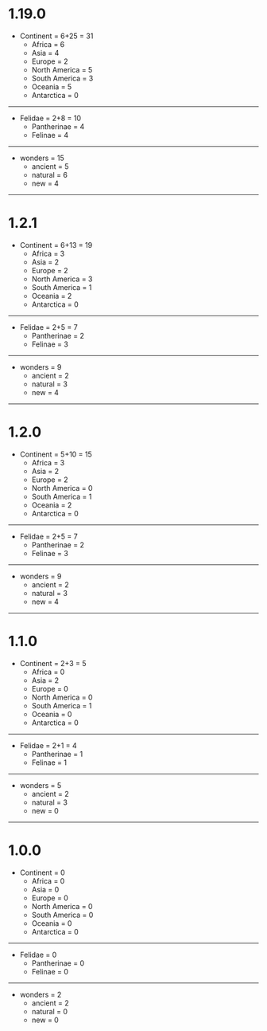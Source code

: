 # 1.19.0
- Continent = 6+25 = 31
  - Africa = 6
  - Asia = 4
  - Europe = 2
  - North America = 5
  - South America = 3
  - Oceania = 5
  - Antarctica = 0

---

- Felidae = 2+8 = 10
  - Pantherinae = 4
  - Felinae = 4

---

- wonders = 15
  - ancient = 5
  - natural = 6
  - new = 4

---

# 1.2.1
- Continent = 6+13 = 19
  - Africa = 3
  - Asia = 2
  - Europe = 2
  - North America = 3
  - South America = 1
  - Oceania = 2
  - Antarctica = 0

---

- Felidae = 2+5 = 7
  - Pantherinae = 2
  - Felinae = 3

---

- wonders = 9
  - ancient = 2
  - natural = 3
  - new = 4

---

# 1.2.0
- Continent = 5+10 = 15
  - Africa = 3
  - Asia = 2
  - Europe = 2
  - North America = 0
  - South America = 1
  - Oceania = 2
  - Antarctica = 0

---

- Felidae = 2+5 = 7
  - Pantherinae = 2
  - Felinae = 3

---

- wonders = 9
  - ancient = 2
  - natural = 3
  - new = 4

---

# 1.1.0
- Continent = 2+3 = 5
  - Africa = 0
  - Asia = 2
  - Europe = 0
  - North America = 0
  - South America = 1
  - Oceania = 0
  - Antarctica = 0

---

- Felidae = 2+1 = 4
  - Pantherinae = 1
  - Felinae = 1

---

- wonders = 5
  - ancient = 2
  - natural = 3
  - new = 0

---

# 1.0.0
- Continent = 0
    - Africa = 0
    - Asia = 0
    - Europe = 0
    - North America = 0
    - South America = 0
    - Oceania = 0
    - Antarctica = 0

---

- Felidae = 0
    - Pantherinae = 0
    - Felinae = 0

---

- wonders = 2
    - ancient = 2
    - natural = 0
    - new = 0
